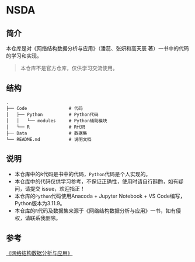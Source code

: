 # NSDA

## 简介

本仓库是对《网络结构数据分析与应用》（潘蕊、张妍和高天辰 著）一书中的代码的学习和实现。
> 本仓库不是官方仓库，仅供学习交流使用。

## 结构

```shell
.
├── Code                # 代码
│   ├── Python          # Python代码
│   │   └── modules     # Python辅助模块
│   └── R               # R代码
├── Data                # 数据集
└── README.md           # 说明文档
```


## 说明

- 本仓库中的`R`代码是书中的代码，`Python`代码是个人实现的。
- 本仓库中的代码仅供学习参考，不保证正确性，使用时请自行斟酌，如有疑问，请提交 issue，欢迎指正！
- 本仓库的`Python`代码使用Anacoda + Jupyter Notebook + VS Code编写，Python版本为3.11.9。
- 本仓库的`R`代码及数据集来源于《网络结构数据分析与应用》一书，如有侵权，请联系我删除。

## 参考

[《网络结构数据分析与应用》](https://item.jd.com/13522273.html)